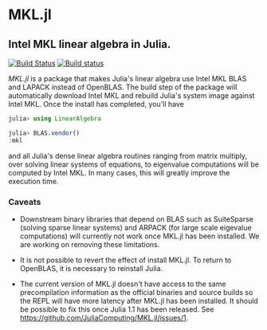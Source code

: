 # MKL.jl
## Intel MKL linear algebra in Julia.

[![Build Status](https://travis-ci.org/JuliaComputing/MKL.jl.svg?branch=master)](https://travis-ci.org/JuliaComputing/MKL.jl)
[![Build status](https://ci.appveyor.com/api/projects/status/n37h9eagmnx1gly0/branch/master?svg=true)](https://ci.appveyor.com/project/andreasnoack/mkl-jl/branch/master)

*MKL.jl* is a package that makes Julia's linear algebra use Intel MKL BLAS and LAPACK instead of OpenBLAS. The build step of the package will automatically download Intel MKL and rebuild Julia's system image against Intel MKL. Once the install has completed, you'll have

```julia
julia> using LinearAlgebra

julia> BLAS.vendor()
:mkl
```
and all Julia's dense linear algebra routines ranging from matrix multiply, over solving linear systems of equations, to eigenvalue computations will be computed by Intel MKL. In many cases, this will greatly improve the execution time.

### Caveats

- Downstream binary libraries that depend on BLAS such as SuiteSparse (solving sparse linear systems) and ARPACK (for large scale eigevalue computations) will currently not work once MKL.jl has been installed. We are working on removing these limitations.

- It is not possible to revert the effect of install MKL.jl. To return to OpenBLAS, it is necessary to reinstall Julia.

- The current version of MKL.jl doesn't have access to the same precompilation information as the official binaries and source builds so the REPL will have more latency after MKL.jl has been installed. It should be possible to fix this once Julia 1.1 has been released. See https://github.com/JuliaComputing/MKL.jl/issues/1.
